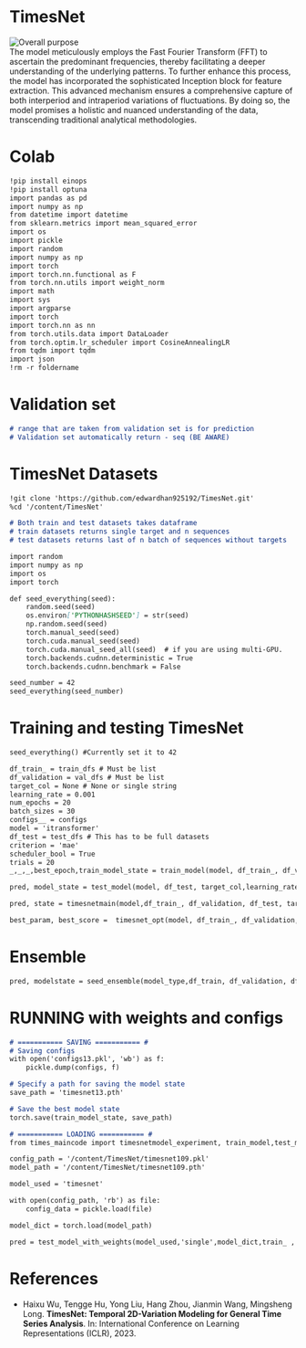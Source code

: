 # TimesNet 
![Overall purpose](https://github.com/edwardhan925192/Project3/assets/127165920/d1fb6548-e819-4ece-ba9e-e3922bba8c3e)  
The model meticulously employs the Fast Fourier Transform (FFT) to ascertain the predominant frequencies, thereby facilitating a deeper understanding of the underlying patterns. To further enhance this process, the model has incorporated the sophisticated Inception block for feature extraction. This advanced mechanism ensures a comprehensive capture of both interperiod and intraperiod variations of fluctuations. By doing so, the model promises a holistic and nuanced understanding of the data, transcending traditional analytical methodologies.

# Colab
```markdown
!pip install einops
!pip install optuna
import pandas as pd
import numpy as np
from datetime import datetime
from sklearn.metrics import mean_squared_error
import os
import pickle
import random
import numpy as np
import torch
import torch.nn.functional as F
from torch.nn.utils import weight_norm
import math
import sys
import argparse
import torch
import torch.nn as nn
from torch.utils.data import DataLoader
from torch.optim.lr_scheduler import CosineAnnealingLR
from tqdm import tqdm
import json
!rm -r foldername
```
# Validation set 
```markdown
# range that are taken from validation set is for prediction
# Validation set automatically return - seq (BE AWARE) 
```
# TimesNet Datasets
```markdown
!git clone 'https://github.com/edwardhan925192/TimesNet.git'
%cd '/content/TimesNet'

# Both train and test datasets takes dataframe
# train datasets returns single target and n sequences
# test datasets returns last of n batch of sequences without targets

import random
import numpy as np
import os
import torch

def seed_everything(seed):
    random.seed(seed)
    os.environ['PYTHONHASHSEED'] = str(seed)
    np.random.seed(seed)
    torch.manual_seed(seed)
    torch.cuda.manual_seed(seed)
    torch.cuda.manual_seed_all(seed)  # if you are using multi-GPU.
    torch.backends.cudnn.deterministic = True
    torch.backends.cudnn.benchmark = False

seed_number = 42
seed_everything(seed_number)

```
# Training and testing TimesNet
```markdown
seed_everything() #Currently set it to 42 

df_train_ = train_dfs # Must be list
df_validation = val_dfs # Must be list 
target_col = None # None or single string 
learning_rate = 0.001
num_epochs = 20
batch_sizes = 30
configs__ = configs
model = 'itransformer'
df_test = test_dfs # This has to be full datasets 
criterion = 'mae'
scheduler_bool = True 
trials = 20 
_,_,_,best_epoch,train_model_state = train_model(model, df_train_, df_validation, target_col, learning_rate, num_epochs, batch_sizes, configs, criterion, scheduler_bool)

pred, model_state = test_model(model, df_test, target_col,learning_rate, best_epoch,batch_sizes, configs, criterion, scheduler_bool)

pred, state = timesnetmain(model,df_train_, df_validation, df_test, target_col, learning_rate, num_epochs, batch_sizes, configs, criterion, schedular_bool)

best_param, best_score =  timesnet_opt(model, df_train_, df_validation, target_col, learning_rate, num_epochs, batch_sizes, configs, criterion, scheduler_bool,trials)
```

# Ensemble 
```markdown
pred, modelstate = seed_ensemble(model_type,df_train, df_validation, df_test,  target_col, configs, learning_rate, num_epochs, batch_sizes, criterion, scheduler_bool, num_seed)
```
# RUNNING with weights and configs 
```markdown
# =========== SAVING =========== #
# Saving configs
with open('configs13.pkl', 'wb') as f:
    pickle.dump(configs, f)

# Specify a path for saving the model state
save_path = 'timesnet13.pth'

# Save the best model state
torch.save(train_model_state, save_path)

# =========== LOADING =========== #
from times_maincode import timesnetmodel_experiment, train_model,test_model,test_model_with_weights

config_path = '/content/TimesNet/timesnet109.pkl'
model_path = '/content/TimesNet/timesnet109.pth'

model_used = 'timesnet'

with open(config_path, 'rb') as file:
    config_data = pickle.load(file)

model_dict = torch.load(model_path)

pred = test_model_with_weights(model_used,'single',model_dict,train_ ,'평균기온',1, config_data )
```

# References 
- Haixu Wu, Tengge Hu, Yong Liu, Hang Zhou, Jianmin Wang, Mingsheng Long. **TimesNet: Temporal 2D-Variation Modeling for General Time Series Analysis**. In: International Conference on Learning Representations (ICLR), 2023.  



